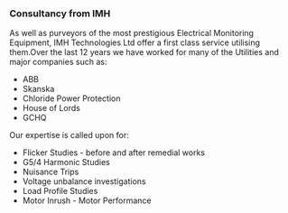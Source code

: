 ### Consultancy from IMH

As well as purveyors of the most prestigious Electrical Monitoring Equipment, IMH Technologies Ltd offer a first class service utilising them.Over the last 12 years we have worked for many of the Utilities and major companies such as:

- ABB
- Skanska
- Chloride Power Protection
- House of Lords
- GCHQ

Our expertise is called upon for:

- Flicker Studies - before and after remedial works
- G5/4 Harmonic Studies
- Nuisance Trips
- Voltage unbalance investigations
- Load Profile Studies
- Motor Inrush - Motor Performance